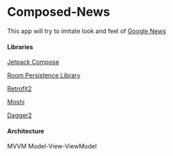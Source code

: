 # Composed-News

This app will try to imitate look and feel of [Google News](https://play.google.com/store/apps/details?id=com.google.android.apps.magazines&hl=en)

#### Libraries

[Jetpack Compose](https://developer.android.com/jetpack/compose)

[Room Persistence Library](https://developer.android.com/topic/libraries/architecture/room)

[Retrofit2](https://square.github.io/retrofit/)

[Moshi](https://github.com/square/moshi)

[Dagger2](https://github.com/google/dagger)

#### Architecture
MVVM Model-View-ViewModel
